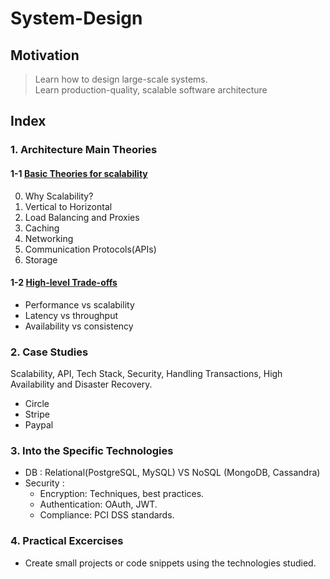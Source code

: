 # System-Design

## Motivation

> Learn how to design large-scale systems.  
> Learn production-quality, scalable software architecture

## Index
### 1. Architecture Main Theories
#### 1-1 [Basic Theories for scalability](https://github.com/crypt0summer/System-Design/blob/main/1_MainTheories/1_1_BasicTheories/0_Scalability.md)
0. Why Scalability?
1. Vertical to Horizontal
2. Load Balancing and Proxies
3. Caching
4. Networking
5. Communication Protocols(APIs)
6. Storage


#### 1-2 [High-level Trade-offs](https://github.com/crypt0summer/System-Design/blob/main/1_MainTheories/1_2_High-level_Trade-offs/0_TradeOffs.md)
- Performance vs scalability
- Latency vs throughput
- Availability vs consistency


### 2. Case Studies
Scalability, API, Tech Stack, Security, Handling Transactions, High Availability and Disaster Recovery.
- Circle
- Stripe
- Paypal

### 3. Into the Specific Technologies
- DB : Relational(PostgreSQL, MySQL) VS NoSQL (MongoDB, Cassandra)
- Security : 
  - Encryption: Techniques, best practices.  
  - Authentication: OAuth, JWT.  
  - Compliance: PCI DSS standards.  

### 4. Practical Excercises
- Create small projects or code snippets using the technologies studied.
